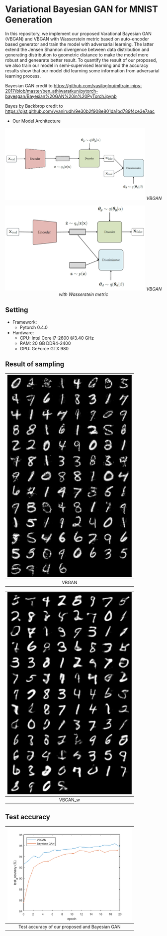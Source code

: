 # Variational Bayesian GAN for MNIST Generation
In this repository, we implement our proposed Varational Bayesian GAN (VBGAN) and VBGAN with Wasserstein metric based on auto-encoder based generator and train the model with adversarial learning. The latter extend the Jensen Shannon divergence between data distribution and generating distribution to geometric distance to make the model more robust and genearate better result. To quantify the result of our proposed, we also train our model in semi-supervised learning and the accuracy results show that our model did learning some information from adversarial learning process.


Bayesian GAN credit to https://github.com/vasiloglou/mltrain-nips-2017/blob/master/ben_athiwaratkun/pytorch-bayesgan/Bayesian%20GAN%20in%20PyTorch.ipynb

Bayes by Backbrop credit to https://gist.github.com/vvanirudh/9e30b2f908e801da1bd789f4ce3e7aac

* Our Model Architecture

<p align="center">
  <img src="figures/Model_slide.PNG" width="450">
	<em>VBGAN</em>
</p>
<p align="center">
  <img src="figures/Model_slide_w.PNG" width="450">
	<em>VBGAN with Wasserstein metric</em>
</p>

## Setting
- Framework:
    - Pytorch 0.4.0
- Hardware:
	- CPU: Intel Core i7-2600 @3.40 GHz
	- RAM: 20 GB DDR4-2400
	- GPU: GeForce GTX 980

## Result of sampling
| <img src="figures/VBGAN_sam.png" width="400"> |
| :------------------------------------------------: |
| VBGAN                                   |

| <img src="figures/VBGAN_wasserstein_sam.png" width="400/"> |
| :--------------------------------------------------: |
| VBGAN_w                                           |

## Test accuracy
| <img src="figures/4000.png" width="400"> |
| :-----------------------------------------: |
| Test accuracy of our proposed and Bayesian GAN  |

